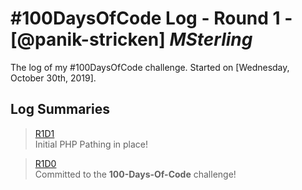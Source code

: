 # #100DaysOfCode Log - Round 1 - [@panik-stricken] _MSterling_

The log of my #100DaysOfCode challenge. Started on [Wednesday, October 30th, 2019].

## Log Summaries

> [R1D1](./logs/D1.md)  
Initial PHP Pathing in place!

> [R1D0](./logs/D0.md)  
Committed to the __100-Days-Of-Code__ challenge!

